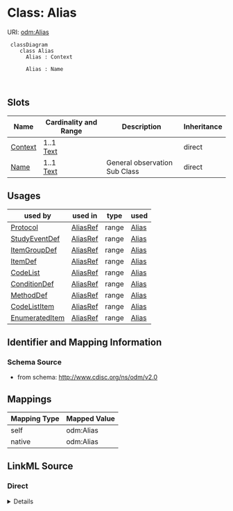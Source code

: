 # Class: Alias



URI: [odm:Alias](http://www.cdisc.org/ns/odm/v2.0/Alias)



```mermaid
 classDiagram
    class Alias
      Alias : Context
        
      Alias : Name
        
      
```




<!-- no inheritance hierarchy -->


## Slots

| Name | Cardinality and Range | Description | Inheritance |
| ---  | --- | --- | --- |
| [Context](Context.md) | 1..1 <br/> [Text](Text.md) |  | direct |
| [Name](Name.md) | 1..1 <br/> [Text](Text.md) | General observation Sub Class | direct |





## Usages

| used by | used in | type | used |
| ---  | --- | --- | --- |
| [Protocol](Protocol.md) | [AliasRef](AliasRef.md) | range | [Alias](Alias.md) |
| [StudyEventDef](StudyEventDef.md) | [AliasRef](AliasRef.md) | range | [Alias](Alias.md) |
| [ItemGroupDef](ItemGroupDef.md) | [AliasRef](AliasRef.md) | range | [Alias](Alias.md) |
| [ItemDef](ItemDef.md) | [AliasRef](AliasRef.md) | range | [Alias](Alias.md) |
| [CodeList](CodeList.md) | [AliasRef](AliasRef.md) | range | [Alias](Alias.md) |
| [ConditionDef](ConditionDef.md) | [AliasRef](AliasRef.md) | range | [Alias](Alias.md) |
| [MethodDef](MethodDef.md) | [AliasRef](AliasRef.md) | range | [Alias](Alias.md) |
| [CodeListItem](CodeListItem.md) | [AliasRef](AliasRef.md) | range | [Alias](Alias.md) |
| [EnumeratedItem](EnumeratedItem.md) | [AliasRef](AliasRef.md) | range | [Alias](Alias.md) |






## Identifier and Mapping Information







### Schema Source


* from schema: http://www.cdisc.org/ns/odm/v2.0





## Mappings

| Mapping Type | Mapped Value |
| ---  | ---  |
| self | odm:Alias |
| native | odm:Alias |





## LinkML Source

<!-- TODO: investigate https://stackoverflow.com/questions/37606292/how-to-create-tabbed-code-blocks-in-mkdocs-or-sphinx -->

### Direct

<details>
```yaml
name: Alias
from_schema: http://www.cdisc.org/ns/odm/v2.0
slots:
- Context
- Name
slot_usage:
  Context:
    name: Context
    domain_of:
    - FormalExpression
    - Alias
    - ODMFileMetadata
    range: text
    required: true
  Name:
    name: Name
    domain_of:
    - StudyEventGroupDef
    - Class
    - SubClass
    - SourceItem
    - Resource
    - Parameter
    - ReturnValue
    - StudyObjective
    - StudyEndPoint
    - StudyTargetPopulation
    - StudyEstimand
    - Arm
    - Epoch
    - StudyTiming
    - TransitionTimingConstraint
    - AbsoluteTimingConstraint
    - RelativeTimingConstraint
    - DurationTimingConstraint
    - WorkflowDef
    - Transition
    - Branching
    - Criterion
    - ExceptionEvent
    - Organization
    - Query
    - MetaDataVersion
    - StudyEventDef
    - ItemGroupDef
    - ItemDef
    - CodeList
    - ConditionDef
    - MethodDef
    - Standard
    - Alias
    - Location
    range: text
    required: true
class_uri: odm:Alias
unique_keys:
  UC-P-1:
    unique_key_name: UC-P-1
    unique_key_slots:
    - Context

```
</details>

### Induced

<details>
```yaml
name: Alias
from_schema: http://www.cdisc.org/ns/odm/v2.0
slot_usage:
  Context:
    name: Context
    domain_of:
    - FormalExpression
    - Alias
    - ODMFileMetadata
    range: text
    required: true
  Name:
    name: Name
    domain_of:
    - StudyEventGroupDef
    - Class
    - SubClass
    - SourceItem
    - Resource
    - Parameter
    - ReturnValue
    - StudyObjective
    - StudyEndPoint
    - StudyTargetPopulation
    - StudyEstimand
    - Arm
    - Epoch
    - StudyTiming
    - TransitionTimingConstraint
    - AbsoluteTimingConstraint
    - RelativeTimingConstraint
    - DurationTimingConstraint
    - WorkflowDef
    - Transition
    - Branching
    - Criterion
    - ExceptionEvent
    - Organization
    - Query
    - MetaDataVersion
    - StudyEventDef
    - ItemGroupDef
    - ItemDef
    - CodeList
    - ConditionDef
    - MethodDef
    - Standard
    - Alias
    - Location
    range: text
    required: true
attributes:
  Context:
    name: Context
    from_schema: http://www.cdisc.org/ns/odm/v2.0
    rank: 1000
    alias: Context
    owner: Alias
    domain_of:
    - FormalExpression
    - Alias
    - ODMFileMetadata
    range: text
    required: true
  Name:
    name: Name
    description: General observation Sub Class.
    from_schema: http://www.cdisc.org/ns/odm/v2.0
    rank: 1000
    alias: Name
    owner: Alias
    domain_of:
    - StudyEventGroupDef
    - Class
    - SubClass
    - SourceItem
    - Resource
    - Parameter
    - ReturnValue
    - StudyObjective
    - StudyEndPoint
    - StudyTargetPopulation
    - StudyEstimand
    - Arm
    - Epoch
    - StudyTiming
    - TransitionTimingConstraint
    - AbsoluteTimingConstraint
    - RelativeTimingConstraint
    - DurationTimingConstraint
    - WorkflowDef
    - Transition
    - Branching
    - Criterion
    - ExceptionEvent
    - Organization
    - Query
    - MetaDataVersion
    - StudyEventDef
    - ItemGroupDef
    - ItemDef
    - CodeList
    - ConditionDef
    - MethodDef
    - Standard
    - Alias
    - Location
    range: text
    required: true
class_uri: odm:Alias
unique_keys:
  UC-P-1:
    unique_key_name: UC-P-1
    unique_key_slots:
    - Context

```
</details>